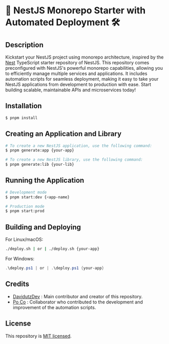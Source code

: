 # 🚀 NestJS Monorepo Starter with Automated Deployment 🛠️

## Description
Kickstart your NestJS project using monorepo architecture, inspired by the [Nest](https://github.com/nestjs/nest) TypeScript starter repository of NestJS. This repository comes preconfigured with NestJS's powerful monorepo capabilities, allowing you to efficiently manage multiple services and applications. It includes automation scripts for seamless deployment, making it easy to take your NestJS applications from development to production with ease. Start building scalable, maintainable APIs and microservices today!

## Installation

```bash
$ pnpm install
```

## Creating an Application and Library

```bash
# To create a new NestJS application, use the following command:
$ pnpm generate:app {your-app}

# To create a new NestJS library, use the following command:
$ pnpm generate:lib {your-lib}
```

## Running the Application

```bash
# Development mode
$ pnpm start:dev {<app-name}

# Production mode
$ pnpm start:prod
```

## Building and Deploying

For Linux/macOS:
```bash
./deploy.sh | or | ./deploy.sh {your-app}
```
For Windows:
```ps1
.\deploy.ps1 | or | .\deploy.ps1 {your-app}
```

## Credits
- [DavidutzDev](https://github.com/DavidutzDev) : Main contributor and creator of this repository.
- [Po Co](https://github.com/polnio) : Collaborator who contributed to the development and improvement of the automation scripts.

## License

This repository is [MIT licensed](LICENSE).
